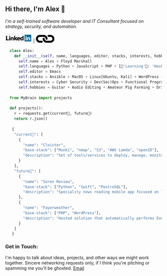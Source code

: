## Hi there, I'm Alex 👋
*I'm a self-trained software developer and IT Consultant focused on strategy, security, and automation.*

<a href="https://www.linkedin.com/in/alexanderpfloydmarshall/" target="_blank" title="LinkedIn"><img src="linkedin-png-transparent.jpg" alt="LinkedIn" height="30px" /></a> | 
<a href="https://soren.tech" target="_blank" title="Soren LLC"><img src="Chain_link_icon.png" alt="Soren LLC" height="25px" /></a>

```python
  class Alex:
    def __init__(self, name, languages, editor, stacks, interests, hobbies)
      self.name = Alex + Floyd Marshall
      self.languages = Python + JavaScript + PHP + [🌱'Learning'🌱: 'Haskell', 'Lua']
      self.editor = Emacs
      self.stacks = Ansible + MacOS + Linux[Ubuntu, Kali] + WordPress + [🌱'Learning'🌱: 'Gatsby', 'Terraform', 'Metasploit']
      self.interests = Cyber Security + Dev(Sec)Ops + Functional Programming + Test Driven Development
      self.hobbies = Guitar + Audio Editing + Amateur Pig Farming + Drinking Tea
    
  from MyBrain import projects
   
  def projects():
    r = requests.get(current🔭, future🤔)
    return r.json()
    
   {
    "current🔭": [
      {
        "name": "Cloister",
        "base-stack": ["Munki", "nmap", "S3", "AWS Lamda", "openID"],
        "description": "Set of tools/services to deploy, manage, monitor, and protect a fleet of MacOS devices in a remote workforce"
      }  
    ],
    "future🤔": [
      {
        "name": "Soren Review",
        "base-stack": ["Python", "Swift", "PostreSQL"],
        "description": "Speciality news reading mobile app focused on leading think-tanks/NGOs from around the world"
      },
      {
        "name": "Fayerweather",
        "base-stack": ["PHP", "WordPress"],
        "description": "Hosted solution that automatically performs End-to-End testing on WordPress installations to solve the problem of keeping plugins up-to-date without breaking things"
      }
    ]
   }
```

### Get in Touch:
I'm happy to talk about ideas, projects, and other ways we might work together. Sincere networking requests only, if I think you're pitching or spamming me you'll be ghosted. 
[Email](mailto:apmarshall@soren.tech)
